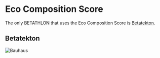 # Eco Composition Score

The only BETATHLON that uses the Eco Composition Score is [Betatekton](/reference/BETATHLON/Betatekton).

## Betatekton

![Bauhaus](/Bauhaus.png)
